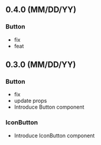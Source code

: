 ## 0.4.0 (MM/DD/YY)

### Button

- fix
- feat

## 0.3.0 (MM/DD/YY)

### Button

- fix
- update props
- Introduce Button component

### IconButton

- Introduce IconButton component
